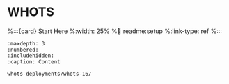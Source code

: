 # WHOTS 

%:::{card} Start Here
%:width: 25% 
%:link: readme:setup
%:link-type: ref
%:::


```{toctree} 
:maxdepth: 3
:numbered:
:includehidden:
:caption: Content

whots-deployments/whots-16/

```